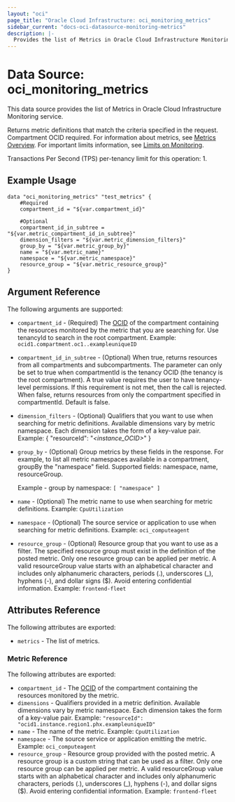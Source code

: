 ```yaml
---
layout: "oci"
page_title: "Oracle Cloud Infrastructure: oci_monitoring_metrics"
sidebar_current: "docs-oci-datasource-monitoring-metrics"
description: |-
  Provides the list of Metrics in Oracle Cloud Infrastructure Monitoring service
---
```


# Data Source: oci_monitoring_metrics
This data source provides the list of Metrics in Oracle Cloud Infrastructure Monitoring service.

Returns metric definitions that match the criteria specified in the request. Compartment OCID required.
For information about metrics, see [Metrics Overview](https://docs.cloud.oracle.com/iaas/Content/Monitoring/Concepts/monitoringoverview.htm#MetricsOverview).
For important limits information, see [Limits on Monitoring](https://docs.cloud.oracle.com/iaas/Content/Monitoring/Concepts/monitoringoverview.htm#Limits).

Transactions Per Second (TPS) per-tenancy limit for this operation: 1.


## Example Usage

```hcl
data "oci_monitoring_metrics" "test_metrics" {
	#Required
	compartment_id = "${var.compartment_id}"

	#Optional
	compartment_id_in_subtree = "${var.metric_compartment_id_in_subtree}"
	dimension_filters = "${var.metric_dimension_filters}"
	group_by = "${var.metric_group_by}"
	name = "${var.metric_name}"
	namespace = "${var.metric_namespace}"
	resource_group = "${var.metric_resource_group}"
}
```

## Argument Reference

The following arguments are supported:

* `compartment_id` - (Required) The [OCID](https://docs.cloud.oracle.com/iaas/Content/General/Concepts/identifiers.htm) of the compartment containing the resources monitored by the metric that you are searching for. Use tenancyId to search in the root compartment.  Example: `ocid1.compartment.oc1..exampleuniqueID` 
* `compartment_id_in_subtree` - (Optional) When true, returns resources from all compartments and subcompartments. The parameter can only be set to true when compartmentId is the tenancy OCID (the tenancy is the root compartment). A true value requires the user to have tenancy-level permissions. If this requirement is not met, then the call is rejected. When false, returns resources from only the compartment specified in compartmentId. Default is false. 
* `dimension_filters` - (Optional) Qualifiers that you want to use when searching for metric definitions. Available dimensions vary by metric namespace. Each dimension takes the form of a key-value pair.  Example: { "resourceId": "<var>&lt;instance_OCID&gt;</var>" } 
* `group_by` - (Optional) Group metrics by these fields in the response. For example, to list all metric namespaces available in a compartment, groupBy the "namespace" field. Supported fields: namespace, name, resourceGroup.

	Example - group by namespace: `[ "namespace" ]` 
* `name` - (Optional) The metric name to use when searching for metric definitions.  Example: `CpuUtilization` 
* `namespace` - (Optional) The source service or application to use when searching for metric definitions.  Example: `oci_computeagent` 
* `resource_group` - (Optional) Resource group that you want to use as a filter. The specified resource group must exist in the definition of the posted metric. Only one resource group can be applied per metric. A valid resourceGroup value starts with an alphabetical character and includes only alphanumeric characters, periods (.), underscores (_), hyphens (-), and dollar signs ($). Avoid entering confidential information.  Example: `frontend-fleet` 


## Attributes Reference

The following attributes are exported:

* `metrics` - The list of metrics.

### Metric Reference

The following attributes are exported:

* `compartment_id` - The [OCID](https://docs.cloud.oracle.com/iaas/Content/General/Concepts/identifiers.htm) of the compartment containing the resources monitored by the metric. 
* `dimensions` - Qualifiers provided in a metric definition. Available dimensions vary by metric namespace. Each dimension takes the form of a key-value pair.  Example: `"resourceId": "ocid1.instance.region1.phx.exampleuniqueID"` 
* `name` - The name of the metric.  Example: `CpuUtilization` 
* `namespace` - The source service or application emitting the metric.  Example: `oci_computeagent` 
* `resource_group` - Resource group provided with the posted metric. A resource group is a custom string that can be used as a filter. Only one resource group can be applied per metric. A valid resourceGroup value starts with an alphabetical character and includes only alphanumeric characters, periods (.), underscores (_), hyphens (-), and dollar signs ($). Avoid entering confidential information.  Example: `frontend-fleet` 

